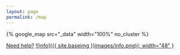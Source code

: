 ```yaml
---
layout: page
permalink: /map
---
```

{% google_map src="_data" width="100%" no_cluster %}


[Need help?](/BleachPackersMap/help) [![info]({{ site.baseimg }}images/info.png){: width="48" }](/BleachPackersMap/help)






